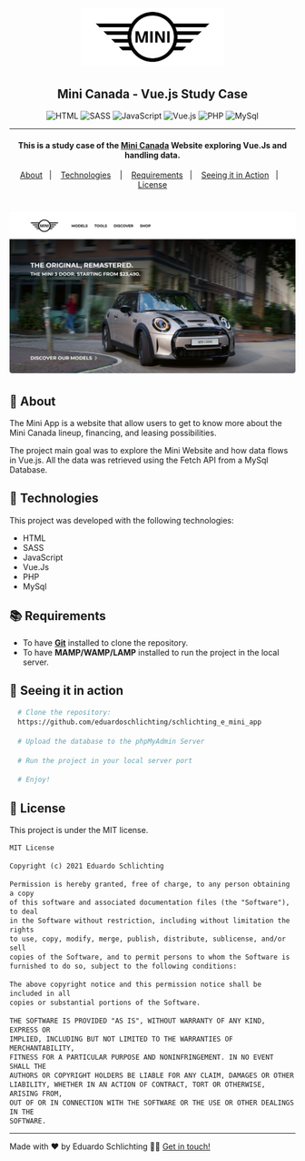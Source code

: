 <h1 align="center">
    <img src="./dist/logo-mini-wbg.jpg" alt="Mini" width="250px"> 
</h1>

<h2 align="center">Mini Canada - Vue.js Study Case</h2>

<p align="center">
    <img alt="HTML" src="https://img.shields.io/badge/-HTML-E34F26?logo=html5&logoColor=white&style=flat">
  <img alt="SASS" src="https://img.shields.io/badge/-SASS-CC6699?logo=sass&logoColor=white&style=flat">
  <img alt="JavaScript" src="https://img.shields.io/badge/-javaScript-F7DF1E?logo=javascript&logoColor=white&style=flat">
  <img alt="Vue.js" src="https://img.shields.io/badge/-Vue.Js-4FC08D?logo=vue.js&logoColor=white&style=flat">
  <img alt="PHP" src="https://img.shields.io/badge/-PHP-777BB4?logo=php&logoColor=white&style=flat">
  <img alt="MySql" src="https://img.shields.io/badge/-MySql-4479A1?logo=mysql&logoColor=white&style=flat">
</p>

----
<h4 align="center">
  This is a study case of the <a href="https://www.mini.ca">Mini Canada</a> Website exploring Vue.Js and handling data. 
</h4>

<p align="center">
  <a href="#page_with_curl-about">About</a>&nbsp;&nbsp;&nbsp;|&nbsp;&nbsp;&nbsp;
  <a href="#hammer-technologies">Technologies</a>
  &nbsp;&nbsp;&nbsp;|&nbsp;&nbsp;&nbsp;
  <a href="#books-requirements">Requirements</a>&nbsp;&nbsp;&nbsp;|&nbsp;&nbsp;&nbsp;
  <a href="#rocket-seeing-it-in-action">Seeing it in Action</a>&nbsp;&nbsp;&nbsp;|&nbsp;&nbsp;&nbsp;
  <a href="#memo-license">License</a>
</p>

<h1 align="center">
    <img src="./dist/screen_1.png" alt="Mini"> 
</h1>

## :page_with_curl: About

The Mini App is a website that allow users to get to know more about the Mini Canada lineup, financing, and leasing possibilities.

The project main goal was to explore the Mini Website and how data flows in Vue.js. All the data was retrieved using the Fetch API from a MySql Database.

## :hammer: Technologies

This project was developed with the following technologies:

- HTML
- SASS
- JavaScript
- Vue.Js
- PHP
- MySql

## :books: Requirements
- To have [**Git**](https://git-scm.com/) installed to clone the repository.
- To have **MAMP/WAMP/LAMP** installed to run the project in the local server.

## :rocket: Seeing it in action
``` bash
  # Clone the repository:
  https://github.com/eduardoschlichting/schlichting_e_mini_app

  # Upload the database to the phpMyAdmin Server

  # Run the project in your local server port

  # Enjoy!
```

## :memo: License

This project is under the MIT license. 

```
MIT License

Copyright (c) 2021 Eduardo Schlichting

Permission is hereby granted, free of charge, to any person obtaining a copy
of this software and associated documentation files (the "Software"), to deal
in the Software without restriction, including without limitation the rights
to use, copy, modify, merge, publish, distribute, sublicense, and/or sell
copies of the Software, and to permit persons to whom the Software is
furnished to do so, subject to the following conditions:

The above copyright notice and this permission notice shall be included in all
copies or substantial portions of the Software.

THE SOFTWARE IS PROVIDED "AS IS", WITHOUT WARRANTY OF ANY KIND, EXPRESS OR
IMPLIED, INCLUDING BUT NOT LIMITED TO THE WARRANTIES OF MERCHANTABILITY,
FITNESS FOR A PARTICULAR PURPOSE AND NONINFRINGEMENT. IN NO EVENT SHALL THE
AUTHORS OR COPYRIGHT HOLDERS BE LIABLE FOR ANY CLAIM, DAMAGES OR OTHER
LIABILITY, WHETHER IN AN ACTION OF CONTRACT, TORT OR OTHERWISE, ARISING FROM,
OUT OF OR IN CONNECTION WITH THE SOFTWARE OR THE USE OR OTHER DEALINGS IN THE
SOFTWARE.
```

----
Made with ❤️ by Eduardo Schlichting 👋🏻 [Get in touch!](https://github.com/eduardoschlichting)


